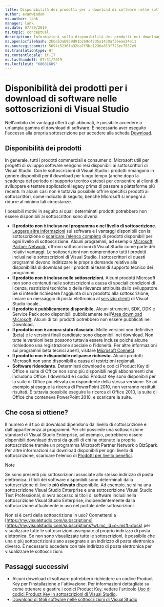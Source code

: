```yaml
---
title: Disponibilità dei prodotti per i download di software nelle sottoscrizioni di Visual Studio | Microsoft Docs
author: evanwindom
ms.author: lank
manager: lank
ms.date: 07/29/2019
ms.topic: conceptual
description: Informazioni sulla disponibilità dei prodotti nei download di software per le sottoscrizioni di Visual Studio
ms.openlocfilehash: 2b6e53ab959d91b269c4235a1438af36eae24e11
ms.sourcegitcommit: 5694c5236fa32ba7f5bc1236a853f725ec7557e9
ms.translationtype: HT
ms.contentlocale: it-IT
ms.lasthandoff: 07/31/2019
ms.locfileid: "68681689"
---
```

# <a name="product-availability-for-software-downloads-in-visual-studio-subscriptions"></a>Disponibilità dei prodotti per i download di software nelle sottoscrizioni di Visual Studio
Nell'ambito dei vantaggi offerti agli abbonati, è possibile accedere a un'ampia gamma di download di software.
È necessario aver eseguito l'accesso alla propria sottoscrizione per accedere alla scheda [Download](https://my.visualstudio.com/downloads?wt.mc_id=o~msft~docs).

## <a name="product-availability"></a>Disponibilità dei prodotti
In generale, tutti i prodotti commerciali e consumer di Microsoft utili per progetti di sviluppo software vengono resi disponibili ai sottoscrittori di Visual Studio. Con le sottoscrizioni di Visual Studio i prodotti rimangono in genere disponibili per il download per lungo tempo (anche dopo la scadenza del periodo di supporto tecnico esteso) per consentire ai clienti di sviluppare e testare applicazioni legacy prima di passare a piattaforme più recenti. In alcuni casi non è tuttavia possibile offrire specifici prodotti ai sottoscrittori, come indicato di seguito, benché Microsoft si impegni a ridurre al minimo tali circostanze.

I possibili motivi in seguito ai quali determinati prodotti potrebbero non essere disponibili ai sottoscrittori sono diversi:

- **Il prodotto non è incluso nel programma o nel livello di sottoscrizione.** [Leggere altre informazioni](https://visualstudio.microsoft.com/vs/pricing/) sul software e i vantaggi disponibili con la sottoscrizione o [scaricare l’elenco completo](https://download.microsoft.com/download/1/5/4/15454442-CF17-47B9-A65D-DF84EF88511B/Products_by_Benefit_Level.xlsx) di prodotti disponibili per ogni livello di sottoscrizione. Alcuni programmi, ad esempio [Microsoft Partner Network](https://partner.microsoft.com/), offrono sottoscrizioni di Visual Studio come parte dei relativi vantaggi.  Le sottoscrizioni non comprendono tutti i prodotti inclusi nelle sottoscrizioni di Visual Studio. I sottoscrittori di questi programmi devono indirizzare le proprie domande relative alla disponibilità di download per i prodotti ai team di supporto tecnico dei programmi.
- **Il prodotto non è incluso nelle sottoscrizioni.** Alcuni prodotti Microsoft non sono contenuti nelle sottoscrizioni a causa di speciali condizioni di licenza, restrizioni tecniche o della rilevanza attribuita dallo sviluppatore. Se si intende richiedere l'aggiunta di un prodotto alla sottoscrizione, inviare un messaggio di posta elettronica al [servizio clienti](https://visualstudio.microsoft.com/subscriptions/support/) di Visual Studio locale.
- **Il prodotto è pubblicamente disponibile.** Alcuni strumenti, SDK, DDK e Service Pack sono disponibili pubblicamente nell'[Area download Microsoft](https://www.microsoft.com/download). Alcuni di tali prodotti potrebbero non essere pubblicati nei Download.
- **Il prodotto non è ancora stato rilasciato.**  Molte versioni non definitive (beta) e le versioni finali candidate sono disponibili nei download. Non tutte le versioni beta possono tuttavia essere incluse poiché alcune richiedono una registrazione speciale o l'idoneità. Per altre informazioni sui programmi beta tecnici aperti, visitare [Microsoft Connect](http://connect.microsoft.com/).
- **Il prodotto non è disponibile nel paese richiesto.** Alcuni prodotti Microsoft non sono disponibili a causa di restrizioni regionali.
- **Software ridondante.** Determinati download e codici Product Key di Office e suite di Office non sono più disponibili negli abbonamenti che includono Office. I download e i codici Product Key sono disponibili per la suite di Office più elevata corrispondente della stessa versione.  Se ad esempio si esegue la ricerca di PowerPoint 2010, non verranno restituiti risultati.  È tuttavia possibile eseguire la ricerca di Office 2010, la suite di Office che conteneva PowerPoint 2010, e scaricare la suite.

## <a name="what-do-i-get"></a>Che cosa si ottiene?
Il numero e il tipo di download dipendono dal livello di sottoscrizione e dall'appartenenza ai programmi.  Per chi possiede una sottoscrizione standard di Visual Studio Enterprise, ad esempio, potrebbero essere disponibili download diversi da quelli di chi ha ottenuto la propria sottoscrizione tramite un programma Microsoft Partner Network o BizSpark.  Per altre informazioni sui download disponibili per ogni livello di sottoscrizione, scaricare l'elenco di [Prodotti per livello benefici](http://download.microsoft.com/download/1/5/4/15454442-CF17-47B9-A65D-DF84EF88511B/Visual_Studio_by_Subscription_Level.xlsx).

> [!NOTE]
> Se sono presenti più sottoscrizioni associate allo stesso indirizzo di posta elettronica, i titoli dei software disponibili sono determinati dalla sottoscrizione di livello **più elevato** disponibile.  Ad esempio, se si ha una sottoscrizione Visual Studio Enterprise e una sottoscrizione Visual Studio Test Professional, si avrà accesso ai titoli di software inclusi nella sottoscrizione Visual Studio Enterprise, indipendentemente dalla sottoscrizione attualmente in uso nel portale delle sottoscrizioni. 

Non si è certi della sottoscrizione in uso?  Connettersi a [https://my.visualstudio.com/subscriptions](https://my.visualstudio.com/subscriptions?wt.mc_id=o~msft~docs) per visualizzare tutte le sottoscrizioni assegnate al proprio indirizzo di posta elettronica. Se non sono visualizzate tutte le sottoscrizioni, è possibile che una o più sottoscrizioni siano assegnate a un indirizzo di posta elettronica diverso.  È necessario accedere con tale indirizzo di posta elettronica per visualizzare le sottoscrizioni.

## <a name="next-steps"></a>Passaggi successivi
- Alcuni download di software potrebbero richiedere un codice Product Key per l'installazione e l'attivazione.  Per informazioni dettagliate su come ottenere e gestire i codici Product Key, vedere l'articolo [Uso di codici Product Key in sottoscrizioni di Visual Studio](product-keys.md). 
- [Download di titoli software nelle sottoscrizioni di Visual Studio](download-software.md)